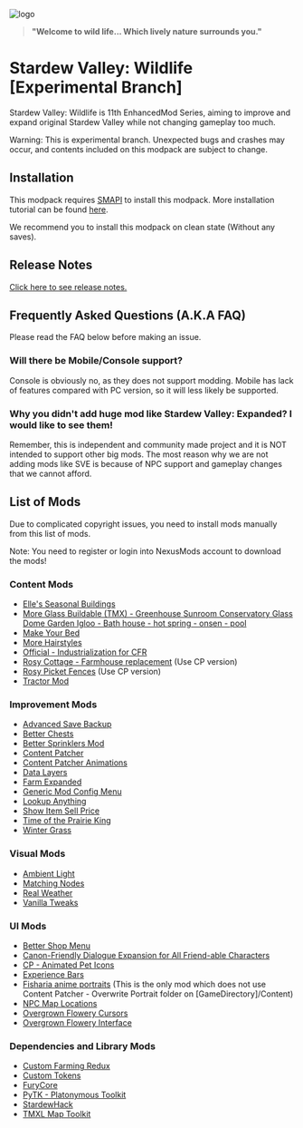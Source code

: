 ![logo](https://user-images.githubusercontent.com/25527589/153413693-8abd320c-84db-49fc-8bea-87ee96c81a3b.png)

> **"Welcome to wild life... Which lively nature surrounds you."**

# Stardew Valley: Wildlife [Experimental Branch]
Stardew Valley: Wildlife is 11th EnhancedMod Series, aiming to improve and expand original Stardew Valley while not changing gameplay too much.

Warning: This is experimental branch. Unexpected bugs and crashes may occur, and contents included on this modpack are subject to change.

## Installation
This modpack requires [SMAPI](https://smapi.io/) to install this modpack. More installation tutorial can be found [here](https://stardewvalleywiki.com/Modding:Player_Guide/Getting_Started).

We recommend you to install this modpack on clean state (Without any saves).

## Release Notes
[Click here to see release notes.](https://github.com/MysticMoonlight/EnhancedMod/blob/main/svwl/experimental/CHANGELOG.md)

## Frequently Asked Questions (A.K.A FAQ)
Please read the FAQ below before making an issue.

### Will there be Mobile/Console support?
Console is obviously no, as they does not support modding.
Mobile has lack of features compared with PC version, so it will less likely be supported.

### Why you didn't add huge mod like Stardew Valley: Expanded? I would like to see them!
Remember, this is independent and community made project and it is NOT intended to support other big mods.
The most reason why we are not adding mods like SVE is because of NPC support and gameplay changes that we cannot afford.

## List of Mods
Due to complicated copyright issues, you need to install mods manually from this list of mods.

Note: You need to register or login into NexusMods account to download the mods!

### Content Mods
* [Elle's Seasonal Buildings](https://www.nexusmods.com/stardewvalley/mods/1993)
* [More Glass Buildable (TMX) - Greenhouse Sunroom Conservatory Glass Dome Garden Igloo - Bath house - hot spring - onsen - pool](https://www.nexusmods.com/stardewvalley/mods/7794)
* [Make Your Bed](https://www.nexusmods.com/stardewvalley/mods/5368)
* [More Hairstyles](https://www.nexusmods.com/stardewvalley/mods/91)
* [Official - Industrialization for CFR](https://www.nexusmods.com/stardewvalley/mods/3034)
* [Rosy Cottage - Farmhouse replacement](https://www.nexusmods.com/stardewvalley/mods/10656) (Use CP version)
* [Rosy Picket Fences](https://www.nexusmods.com/stardewvalley/mods/10961) (Use CP version)
* [Tractor Mod](https://www.nexusmods.com/stardewvalley/mods/1401)

### Improvement Mods
* [Advanced Save Backup](https://www.nexusmods.com/stardewvalley/mods/435)
* [Better Chests](https://www.nexusmods.com/stardewvalley/mods/9791)
* [Better Sprinklers Mod](https://www.nexusmods.com/stardewvalley/mods/41)
* [Content Patcher](https://www.nexusmods.com/stardewvalley/mods/1915)
* [Content Patcher Animations](https://www.nexusmods.com/stardewvalley/mods/3853)
* [Data Layers](https://www.nexusmods.com/stardewvalley/mods/1691)
* [Farm Expanded](https://www.nexusmods.com/stardewvalley/mods/11023)
* [Generic Mod Config Menu](https://www.nexusmods.com/stardewvalley/mods/5098)
* [Lookup Anything](https://www.nexusmods.com/stardewvalley/mods/541)
* [Show Item Sell Price](https://www.nexusmods.com/stardewvalley/mods/5)
* [Time of the Prairie King](https://www.nexusmods.com/stardewvalley/mods/5631)
* [Winter Grass](https://www.nexusmods.com/stardewvalley/mods/1601)

### Visual Mods
* [Ambient Light](https://www.nexusmods.com/stardewvalley/mods/4639)
* [Matching Nodes](https://www.nexusmods.com/stardewvalley/mods/11124)
* [Real Weather](https://www.nexusmods.com/stardewvalley/mods/5773/)
* [Vanilla Tweaks](https://www.nexusmods.com/stardewvalley/mods/10852)

### UI Mods 
* [Better Shop Menu](https://www.nexusmods.com/stardewvalley/mods/2012)
* [Canon-Friendly Dialogue Expansion for All Friend-able Characters](https://www.nexusmods.com/stardewvalley/mods/2544)
* [CP - Animated Pet Icons](https://www.nexusmods.com/stardewvalley/mods/10392)
* [Experience Bars](https://www.nexusmods.com/stardewvalley/mods/509)
* [Fisharia anime portraits](https://www.nexusmods.com/stardewvalley/mods/10442) (This is the only mod which does not use Content Patcher - Overwrite Portrait folder on [GameDirectory]/Content)
* [NPC Map Locations](https://www.nexusmods.com/stardewvalley/mods/239)
* [Overgrown Flowery Cursors](https://www.nexusmods.com/stardewvalley/mods/6132)
* [Overgrown Flowery Interface](https://www.nexusmods.com/stardewvalley/mods/6166)

### Dependencies and Library Mods
* [Custom Farming Redux](https://www.nexusmods.com/stardewvalley/mods/991)
* [Custom Tokens](https://www.nexusmods.com/stardewvalley/mods/7517)
* [FuryCore](https://www.nexusmods.com/stardewvalley/mods/10696)
* [PyTK - Platonymous Toolkit](https://www.nexusmods.com/stardewvalley/mods/1726)
* [StardewHack](https://www.nexusmods.com/stardewvalley/mods/3213)
* [TMXL Map Toolkit](https://www.nexusmods.com/stardewvalley/mods/1820)
